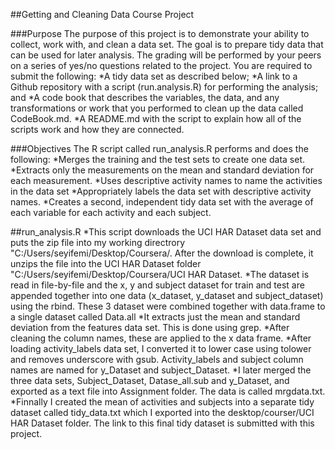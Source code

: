 ##Getting and Cleaning Data Course Project

###Purpose
The purpose of this project is to demonstrate your ability to collect, work with, and clean a data set. The goal is to prepare tidy data that can be used for later analysis. The grading will be performed by your peers on a series of yes/no questions related to the project. You are required to submit the following:
*A tidy data set as described below;
*A link to a Github repository with a script (run.analysis.R) for performing the analysis; and
*A code book that describes the variables, the data, and any transformations or work that you performed to clean up the data called CodeBook.md.
*A README.md with the script to explain how all of the scripts work and how they are connected.

###Objectives
The R script called run_analysis.R performs and does the following:
*Merges the training and the test sets to create one data set.
*Extracts only the measurements on the mean and standard deviation for each measurement.
*Uses descriptive activity names to name the activities in the data set
*Appropriately labels the data set with descriptive activity names.
*Creates a second, independent tidy data set with the average of each variable for each activity and each subject.

##run_analysis.R
*This script downloads the UCI HAR Dataset data set and puts the zip file into my working directrory "C:/Users/seyifemi/Desktop/Coursera/. After the download is complete, it unzips the file into the UCI HAR Dataset folder "C:/Users/seyifemi/Desktop/Coursera/UCI HAR Dataset.
*The dataset is read in file-by-file and the x, y and subject dataset for train and test are appended together into one data (x_dataset, y_dataset and subject_dataset) using the rbind. These 3 dataset were combined together with data.frame to a single dataset called Data.all
*It extracts just the mean and standard deviation from the features data set. This is done using grep.
*After cleaning the column names, these are applied to the x data frame.
*After loading activity_labels data set, I converted it to lower case using tolower and removes underscore with gsub. Activity_labels and subject column names are named for y_Dataset and subject_Dataset.
*I later merged the three data sets, Subject_Dataset, Datase_all.sub and y_Dataset,  and exported as a text file into Assignment folder. The data is called mrgdata.txt. 
*Finnally I created the mean of activities and subjects into a separate tidy dataset called tidy_data.txt which I exported into the desktop/courser/UCI HAR Dataset folder. The link to this final tidy dataset is submitted with this project. 


